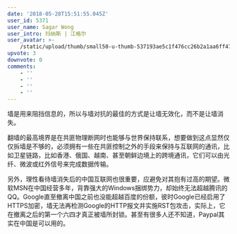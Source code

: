 ```yaml
---
date: '2018-05-28T15:51:55.045Z'
user_id: 5371
user_name: Sagar Wong
user_intro: 玛纳斯 | 江格尔
user_avatar: >-
    /static/upload/thumb/small50-u-thumb-537193ae5c1f476cc26b2a1aa6ff474ff5daab7d4e59.png
upvote: 3
downvote: 0
comments:
    - ''
    - ''
    - ''
    - ''
---
```


墙是用来阻挡信息的，所以与墙对抗的最佳的方式是让墙无效化，而不是让墙消失。

翻墙的最高境界是在共匪物理断网时也能够与世界保持联系，想要做到这点显然仅仅拆墙是不够的，必须拥有一些在共匪控制之外的手段来保持与互联网的通讯，比如卫星链路，比如香港、俄国、越南、甚至朝鲜边境上的跨境通讯，它们可以由光纤、微波或红外信号来完成数据传输。

另外，理性看待墙消失后的中国互联网也很重要，应避免对其抱有过高的期望。微软MSN在中国经营多年，背靠强大的Windows捆绑势力，却始终无法超越腾讯的QQ。Google直至撤离中国之前也没能超越百度的份额，彼时Google已经启用了HTTPS加密，墙无法再检测Google的HTTP报文并实施RST包攻击，实际上，它在撤离之后的第一个六四才真正被墙所封锁。甚至有很多人还不知道，Paypal其实在中国是可以用的。

